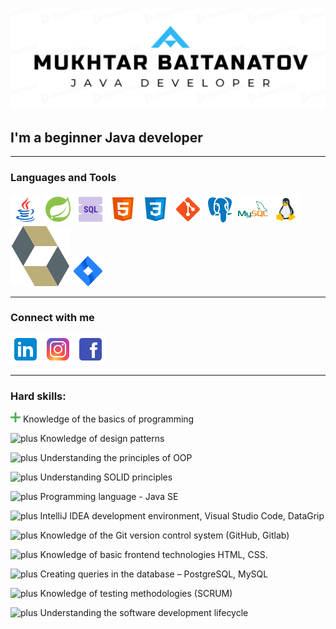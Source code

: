 [![Header](https://github.com/baimuhtar/baimuhtar/blob/main/assets/logo.png)](https://github.com/baimuhtar)

## I'm a beginner Java developer
______

### Languages and Tools
[![Java](https://github.com/baimuhtar/baimuhtar/blob/main/tool_icons/java.png)](https://github.com/baimuhtar)
[![Spring](https://github.com/baimuhtar/baimuhtar/blob/main/tool_icons/spring.png)](https://github.com/baimuhtar)
[![SQL](https://github.com/baimuhtar/baimuhtar/blob/main/tool_icons/sql.png)](https://github.com/baimuhtar)
[![HTML](https://github.com/baimuhtar/baimuhtar/blob/main/tool_icons/html.png)](https://github.com/baimuhtar)
[![CSS](https://github.com/baimuhtar/baimuhtar/blob/main/tool_icons/css.png)](https://github.com/baimuhtar)
[![GIT](https://github.com/baimuhtar/baimuhtar/blob/main/tool_icons/git.png)](https://github.com/baimuhtar)
[![PostgreSQL](https://github.com/baimuhtar/baimuhtar/blob/main/tool_icons/postgre.png)](https://github.com/baimuhtar)
[![MySQL](https://github.com/baimuhtar/baimuhtar/blob/main/tool_icons/mysql.png)](https://github.com/baimuhtar)
[![Linux](https://github.com/baimuhtar/baimuhtar/blob/main/tool_icons/linux.png)](https://github.com/baimuhtar)
[![Hibernate](https://github.com/baimuhtar/baimuhtar/blob/main/tool_icons/hibernate.svg)](https://github.com/baimuhtar)
[![Jira](https://github.com/baimuhtar/baimuhtar/blob/main/tool_icons/jira.png)](https://github.com/baimuhtar)
____
### Connect with me
[![LinkedIn](https://github.com/baimuhtar/baimuhtar/blob/main/contact_icons/linkedin.png)](https://www.linkedin.com/in/mukhtar-baitanatov-a03978121/)
[![Instagram](https://github.com/baimuhtar/baimuhtar/blob/main/contact_icons/instagram.png)](https://www.instagram.com/baimuhtar/)
[![Facebook](https://github.com/baimuhtar/baimuhtar/blob/main/contact_icons/facebook.png)](https://www.facebook.com/mukhtar.baitanatov/)
___
### Hard skills:
![plus](https://github.com/baimuhtar/baimuhtar/blob/main/description_icon/plus.png) Knowledge of the basics of programming

![plus](C:\Users\runtime-809b-4\Desktop\baimuhtar\description_icon\plus.png "plus") Knowledge of design patterns

![](C:\Users\runtime-809b-4\Desktop\baimuhtar\description_icon\plus.png "plus") Understanding the principles of OOP

![](C:\Users\runtime-809b-4\Desktop\baimuhtar\description_icon\plus.png "plus") Understanding SOLID principles

![](C:\Users\runtime-809b-4\Desktop\baimuhtar\description_icon\plus.png "plus") Programming language - Java SE

![](C:\Users\runtime-809b-4\Desktop\baimuhtar\description_icon\plus.png "plus") IntelliJ IDEA development environment, Visual Studio Code, DataGrip

![](C:\Users\runtime-809b-4\Desktop\baimuhtar\description_icon\plus.png "plus") Knowledge of the Git version control system (GitHub, Gitlab)

![](C:\Users\runtime-809b-4\Desktop\baimuhtar\description_icon\plus.png "plus") Knowledge of basic frontend technologies HTML, CSS.

![](C:\Users\runtime-809b-4\Desktop\baimuhtar\description_icon\plus.png "plus") Creating queries in the database – PostgreSQL, MySQL

![](C:\Users\runtime-809b-4\Desktop\baimuhtar\description_icon\plus.png "plus") Knowledge of testing methodologies (SCRUM)

![](C:\Users\runtime-809b-4\Desktop\baimuhtar\description_icon\plus.png "plus") Understanding the software development lifecycle




